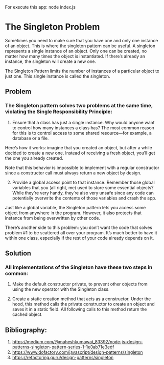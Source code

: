 For execute this app:
    node index.js

# The Singleton Problem

Sometimes you need to make sure that you have one and only one instance of an object. This is where the singleton pattern can be useful. A singleton represents a single instance of an object. Only one can be created, no matter how many times the object is instantiated. If there’s already an instance, the singleton will create a new one.

The Singleton Pattern limits the number of instances of a particular object to just one. This single instance is called the singleton.

## Problem
### The Singleton pattern solves two problems at the same time, violating the Single Responsibility Principle:

1. Ensure that a class has just a single instance. Why would anyone want to control how many instances a class has? The most common reason for this is to control access to some shared resource—for example, a database or a file.

Here’s how it works: imagine that you created an object, but after a while decided to create a new one. Instead of receiving a fresh object, you’ll get the one you already created.

Note that this behavior is impossible to implement with a regular constructor since a constructor call must always return a new object by design.

2. Provide a global access point to that instance. Remember those global variables that you (all right, me) used to store some essential objects? While they’re very handy, they’re also very unsafe since any code can potentially overwrite the contents of those variables and crash the app.

Just like a global variable, the Singleton pattern lets you access some object from anywhere in the program. However, it also protects that instance from being overwritten by other code.

There’s another side to this problem: you don’t want the code that solves problem #1 to be scattered all over your program. It’s much better to have it within one class, especially if the rest of your code already depends on it.

## Solution
### All implementations of the Singleton have these two steps in common:

1. Make the default constructor private, to prevent other objects from using the new operator with the Singleton class.

2. Create a static creation method that acts as a constructor. Under the hood, this method calls the private constructor to create an object and saves it in a static field. All following calls to this method return the cached object.

## Bibliography:
1. https://medium.com/@maheshkumawat_83392/node-js-design-patterns-singleton-pattern-series-1-1e0ab71e3edf
2. https://www.dofactory.com/javascript/design-patterns/singleton
3. https://refactoring.guru/design-patterns/singleton
